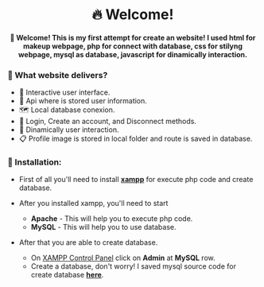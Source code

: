 <h1 align="center"> 🔥 Welcome!</h1>

<h4 align = "center">🎉 Welcome! This is my first attempt for create an website! I used html for makeup webpage, php for connect with database, css for stilyng webpage, mysql as database, javascript for dinamically interaction.</h4>

 ### 🤔 What website delivers?<br> 
 
* 🌟 Interactive user interface. <br>
* 📘 Api where is stored user information.<br>
* 🗺️ Local database conexion. <br> 
* 🔑 Login, Create an account, and Disconnect methods. <br> 
* 💫 Dinamically user interaction. <br> 
* 📋 Profile image is stored in local folder and route is saved in database.

### 🍎 Installation:
* First of all you'll need to install <a 
href="https://www.apachefriends.org/index.html">**xampp**<a> for execute php code and create database.
 
 
* After you installed xampp, you'll need to start 
  - **Apache** - This will help you to execute php code.
  - **MySQL** - This will help you to use database.
 
* After that you are able to create database. 
  - On [XAMPP Control Panel](https://imag.malavida.com/mvimgbig/download-fs/xampp-6688-1.jpg) click on **Admin** at **MySQL** row.
  - Create a database, don't worry! I saved mysql source code for create database [**here**](database/database.sql).
 
